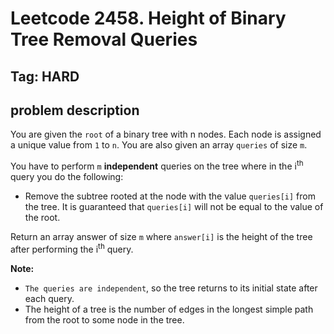 # Leetcode 2458. Height of Binary Tree Removal Queries

## Tag: HARD
## problem description
You are given the `root` of a binary tree with n nodes. Each node is assigned a unique value from `1` to `n`. You are also given an array `queries` of size `m`.

You have to perform `m` **independent** queries on the tree where in the i<sup>th</sup> query you do the following:

- Remove the subtree rooted at the node with the value `queries[i]` from the tree. It is guaranteed that `queries[i]` will not be equal to the value of the root.

Return an array answer of size `m` where `answer[i]` is the height of the tree after performing the i<sup>th</sup> query.

**Note:**
- `The queries are independent`, so the tree returns to its initial state after each query.
- The height of a tree is the number of edges in the longest simple path from the root to some node in the tree.


